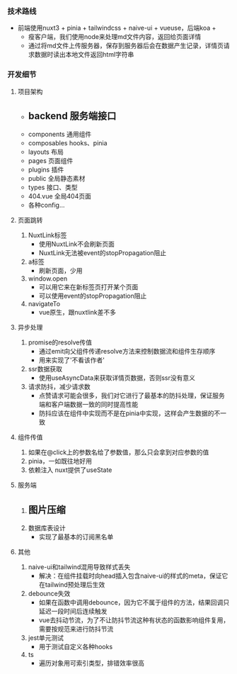 ### 技术路线
- 前端使用nuxt3 + pinia + tailwindcss + naive-ui + vueuse，后端koa + 
    - 瘦客户端，我们使用node来处理md文件内容，返回给页面详情
    - 通过将md文件上传服务器，保存到服务器后会在数据产生记录，详情页请求数据时读出本地文件返回html字符串

### 开发细节
1. 项目架构
    - backend 服务端接口
        - 
    - components 通用组件
    - composables hooks、pinia
    - layouts 布局
    - pages 页面组件
    - plugins 插件
    - public 全局静态素材
    - types 接口、类型
    - 404.vue 全局404页面
    - 各种config...


2. 页面跳转
    1. NuxtLink标签
        - 使用NuxtLink不会刷新页面
        - NuxtLink无法被event的stopPropagation阻止
    2. a标签
        - 刷新页面，少用
    3. window.open
        - 可以用它来在新标签页打开某个页面
        - 可以使用event的stopPropagation阻止
    4. navigateTo
        - vue原生，跟nuxtlink差不多


3. 异步处理
    1. promise的resolve传值
        - 通过emit向父组件传递resolve方法来控制数据流和组件生存顺序
        - 用来实现了'不看该作者'
    2. ssr数据获取
        - 使用useAsyncData来获取详情页数据，否则ssr没有意义
    3. 请求防抖，减少请求数
        - 点赞请求可能会很多，我们对它进行了最基本的防抖处理，保证服务端和客户端数据一致的同时提高性能
        - 防抖应该在组件中实现而不是在pinia中实现，这样会产生数据的不一致


4. 组件传值
    1. 如果在@click上的参数名给了参数值，那么只会拿到对应参数的值
    2. pinia，一如既往地好用
    3. 依赖注入 nuxt提供了useState

5. 服务端
    1. 图片压缩
        - 
    2. 数据库表设计
        - 实现了最基本的订阅黑名单


6. 其他
    1. naive-ui和tailwind混用导致样式丢失
        - 解决：在组件挂载时向head插入包含naive-ui的样式的meta，保证它在tailwind预处理后生效
    2. debounce失效
        - 如果在函数中调用debounce，因为它不属于组件的方法，结果回调只延迟一段时间后连续触发
        - vue去抖动节流，为了不让防抖节流这种有状态的函数影响组件复用，需要按规范来进行防抖节流
    3. jest单元测试
        - 用于测试自定义各种hooks
    4. ts
        - 遍历对象用可索引类型，排错效率很高
